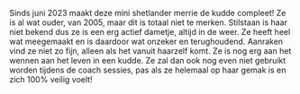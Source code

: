 Sinds juni 2023 maakt deze mini shetlander merrie de kudde compleet! Ze is al wat ouder, van 2005, maar dit is totaal niet te merken. Stilstaan is haar niet bekend dus ze is een erg actief dametje, altijd in de weer. Ze heeft heel wat meegemaakt en is daardoor wat onzeker en terughoudend. Aanraken vind ze niet zo fijn, alleen als het vanuit haarzelf komt. Ze is nog erg aan het wennen aan het leven in een kudde. Ze zal dan ook nog even niet gebruikt worden tijdens de coach sessies, pas als ze helemaal op haar gemak is en zich 100% veilig voelt!
